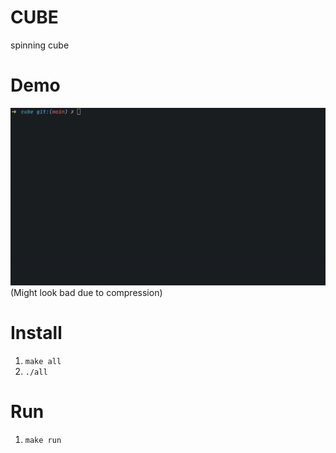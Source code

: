 # CUBE
spinning cube

# Demo
![Cube Demo](CUBE.gif)  
(Might look bad due to compression)

# Install
1. `make all`
2. `./all`

# Run
1. `make run`